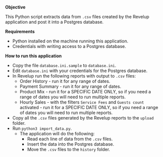 **Objective**

This Python script extracts data from `.csv` files created by the Revelup application and post it into a Postgres database.

**Requirements**

* Python installed on the machine running this application.
* Credentials with writing access to a Postgres database.

**How to run this application**

* Copy the file `database.ini.sample` to `database.ini`.
* Edit `database.ini` with your credentials for the Postgres database.
* In Revelup run the following reports with output to `.csv` files:
  * Order History - run it for any range of dates.
  * Payment Summary - run it for any range of dates.
  * Product Mix - run it for a SPECIFIC DATE ONLY, so if you need a range of dates you will need to run multiple reports.
  * Hourly Sales - with the filters `Service Fees` and `Guests count` activated - run it for a SPECIFIC DATE ONLY, so if you need a range of dates you will need to run multiple reports.
* Copy all the `.csv` files generated by the Revelup reports to the `upload` folder.
* Run `python3 import_data.py`.
  * The application will do the following:
    * Read each line of data from the `.csv` files.
    * Insert the data into the Postgres database.
    * Move the `.csv` files to the `history` folder.
